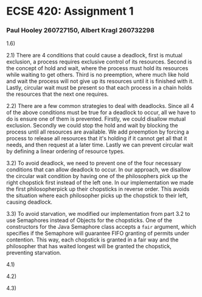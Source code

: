 # ECSE 420: Assignment 1

### Paul Hooley 260727150, Albert Kragl 260732298

1.6)

2.1) There are 4 conditions that could cause a deadlock, first is mutual exclusion, a process requires exclusive control of its resources. Second is the concept of hold and wait, where the process must hold its resources while waiting to get others. Third is no preemption, where much like hold and wait the process will not give up its resources until it is finished with it. Lastly, circular wait must be present so that each process in a chain holds the resources that the next one requires.

2.2) There are a few common strategies to deal with deadlocks. Since all 4 of the above conditions must be true for a deadlock to occur, all we have to do is ensure one of them is prevented. Firstly, we could disallow mutual exclusion. Secondly we could stop the hold and wait by blocking the process until all resources are available. We add preemption by forcing a process to release all resources that it's holding if it cannot get all that it needs, and then request at a later time. Lastly we can prevent circular wait by defining a linear ordering of resource types.

3.2) To avoid deadlock, we need to prevent one of the four necessary conditions that can allow deadlock to occur. In our approach, we disallow the circular wait condition by having one of the philosophers pick up the right chopstick first instead of the left one. In our implementation we made the first philosopherpick up their chopsticks in reverse order. This avoids the situation where each philosopher picks up the chopstick to their left, causing deadlock.

3.3) To avoid starvation, we modified our implementation from part 3.2 to use Semaphores instead of Objects for the chopsticks. One of the constructors for the Java Semaphore class accepts a `fair` argument, which specifies if the Semaphore will guarantee FIFO granting of permits under contention. This way, each chopstick is granted in a fair way and the philosopher that has waited longest will be granted the chopstick, preventing starvation.

4.1)

4.2)

4.3)
